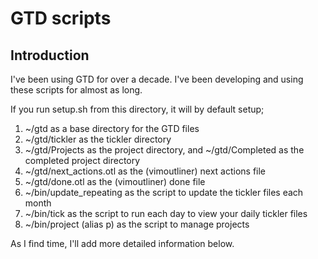 # GTD scripts

## Introduction

I've been using GTD for over a decade.  I've been developing and using
these scripts for almost as long.

If you run setup.sh from this directory, it will by default setup;

1. ~/gtd as a base directory for the GTD files
1. ~/gtd/tickler as the tickler directory
1. ~/gtd/Projects as the project directory, and ~/gtd/Completed as the completed project directory
1. ~/gtd/next_actions.otl as the (vimoutliner) next actions file
1. ~/gtd/done.otl as the (vimoutliner) done file
1. ~/bin/update_repeating as the script to update the tickler files each month
1. ~/bin/tick as the script to run each day to view your daily tickler files
1. ~/bin/project (alias p) as the script to manage projects

As I find time, I'll add more detailed information below.
